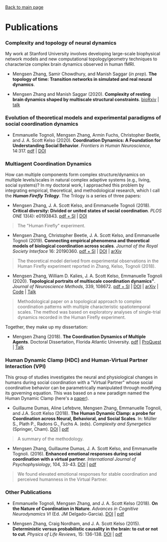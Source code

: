 [Back to main page](index.md) 
# Publications
### Complexity and topology of neural dynamics
My work at Stanford University involves developing large-scale biophysical network models and new computational topology/geometry techniques to characterize complex brain dynamics observed in human fMRI.

* Mengsen Zhang, Samir Chowdhury, and Manish Saggar (*in prep*). **The topology of time: Transition networks in simulated and real neural dynamics**.

* Mengsen Zhang and Manish Saggar (2020). **Complexity of resting brain dynamics shaped by multiscale structural constraints**. 
[bioRxiv](https://doi.org/10.1101/2020.05.14.097196) | [talk](https://youtu.be/8HJ42Kg-fTc)

### Evolution of theoretical models and experimental paradigms of social coordination dynamics
* Emmanuelle Tognoli, Mengsen Zhang, Armin Fuchs, Christopher Beetle, and J. A. Scott Kelso (2020). **Coordination Dynamics: A Foundation for Understanding Social Behavior**. *Frontiers in Human Neuroscience*, 14:317.
[pdf](/docs/Tognoli2020_FoundationforSocialBehavior.pdf) | [DOI](https://www.frontiersin.org/article/10.3389/fnhum.2020.00317)

### Multiagent Coordination Dynamics
How can multiple components form complex structure/dynamics on multiple levels/scales in natural complex adaptive systems (e.g., living, social systems)? In my doctoral work, I approached this problem by integrating empirical, theoretical, and methodological research, which I call the ***Human Firefly Trilogy***. The Trilogy is a series of three papers: 

* Mengsen Zhang, J. A. Scott Kelso, and Emmanuelle Tognoli (2018). **Critical diversity: Divided or united states of social coordination**. *PLOS ONE* 13(4): e0193843. 
[pdf + SI](/docs/ZhangEtal_2018_Firefly_wSI.pdf)  | [DOI](https://doi.org/10.1371/journal.pone.0193843) 
> The "Human Firefly" experiment.

* Mengsen Zhang, Christopher Beetle, J. A. Scott Kelso, and Emmanuelle Tognoli (2019). **Connecting empirical phenomena and theoretical models of biological coordination across scales**. *Journal of the Royal Society Interface* 16: 20190360. 
[pdf + SI](/docs/Zhang2019_CoordinationAcrossScales_wSI.pdf) | [DOI](https://doi.org/10.1098/rsif.2019.0360) |
[arXiv](https://arxiv.org/abs/1812.00423)
> The theoretical model derived from experimental observations in the Human Firefly experiment reported in Zhang, Kelso, Tognoli (2018).

* Mengsen Zhang, William D. Kalies, J. A. Scott Kelso, Emmanuelle Tognoli (2020). **Topological portraits of multiscale coordination dynamics"**. *Journal of Neuroscience Methods*, 339, 108672. 
[pdf + SI](/docs/ZhangKKT2020_fireflyTDA_wSI.pdf) | [DOI](https://doi.org/10.1016/j.jneumeth.2020.108672) | [arXiv](https://arxiv.org/abs/1909.08809) | [Code](https://github.com/mengsenz/TopoDynamics) | [Talk](https://crowdcast.io/e/neuromatch/8)
> Methodological paper on a topological approach to complex coordination patterns with multiple characteristic spatiotemporal scales. The method was based on exploratory analyses of single-trial dynamics recorded in the Human Firefly experiment.

Together, they make up my dissertation:

* Mengsen Zhang (2018). **The Coordination Dynamics of Multiple Agents**. Doctoral Dissertation, Florida Atlantic University. 
[pdf](/docs/Zhang_2018FAU_MultiagentCoordination.pdf) | 
[ProQuest](https://pqdtopen.proquest.com/pubnum/10979968.html) | [Talk](https://youtu.be/37jR5IN1x78)

### Human Dynamic Clamp (HDC) and Human-Virtual Partner Interaction (VPI)
This group of studies investigates the neural and physiological changes in humans during social coordination with a "Virtual Partner" whose social coordinative behavior can be parametrically manipulated through modifying its governing equation. This was based on a new paradigm named the Human Dynamic Clamp (here's a [paper](https://doi.org/10.1073/pnas.1407486111)).

* Guillaume Dumas, Aline Lefebvre, Mengsen Zhang, Emmanuelle Tognoli, and J.A. Scott Kelso (2018). **The Human Dynamic Clamp: a probe for Coordination across Neural, Behavioral, and Social Scales**. In: Müller S., Plath P., Radons G., Fuchs A. (eds). *Complexity and Synergetics* (Springer, Cham). 
[DOI](https://doi.org/10.1007/978-3-319-64334-2_24) | [pdf](/docs/DumasEtal_2018_CNS.pdf)
> A summary of the methodology. 

* Mengsen Zhang, Guillaume Dumas, J. A. Scott Kelso, and Emmanuelle Tognoli. (2016). **Enhanced emotional responses during social coordination with a virtual partner**. *International Journal of Psychophysiology*, 104, 33-43. 
[DOI](http://dx.doi.org/10.1016/j.ijpsycho.2016.04.001) | [pdf](/docs/Zhang_2016_emotionVPI_final.pdf)
> We found elevated emotional responses for stable coordination and perceived humanness in the Virtual Partner.

### Other Publications
* Emmanuelle Tognoli, Mengsen Zhang, and J. A. Scott Kelso (2018). **On the Nature of Coordination in Nature**. *Advances in Cognitive Neurodynamics VI* (Ed. JM Delgado-Garcia). 
[DOI](https://doi.org/10.1007/978-981-10-8854-4_48) | [pdf](/docs/Tognoli_etal_NCN2018.pdf)

* Mengsen Zhang, Craig Nordham, and J. A. Scott Kelso (2015). **Deterministic versus probabilistic causality in the brain: to cut or not to cut**. *Physics of Life Review*s, 15: 136-138. 
[DOI](http://dx.doi.org/10.1016/j.plrev.2015.10.002) | [pdf](/docs/Zhang_2015_causality.pdf)


